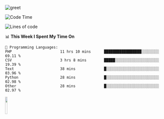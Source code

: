 ![greet](https://user-images.githubusercontent.com/44234583/146624354-9d461392-3676-4e7a-b12f-debc7319f53b.gif) 


<!--START_SECTION:waka-->
![Code Time](http://img.shields.io/badge/Code%20Time-727%20hrs%2025%20mins-blue)

![Lines of code](https://img.shields.io/badge/From%20Hello%20World%20I%27ve%20Written-10.7%20million%20lines%20of%20code-blue)

📊 **This Week I Spent My Time On** 

```text
💬 Programming Languages: 
PHP                      11 hrs 10 mins      █████████████████░░░░░░░░   69.11 % 
CSV                      3 hrs 8 mins        █████░░░░░░░░░░░░░░░░░░░░   19.39 % 
Text                     38 mins             █░░░░░░░░░░░░░░░░░░░░░░░░   03.96 % 
Python                   28 mins             █░░░░░░░░░░░░░░░░░░░░░░░░   02.98 % 
Other                    28 mins             █░░░░░░░░░░░░░░░░░░░░░░░░   02.97 % 
```


<!--END_SECTION:waka-->
<img src="https://user-images.githubusercontent.com/44234583/191059235-95ebfce1-7fc7-4eee-baff-214d902e7c18.gif" width="12%"/>
